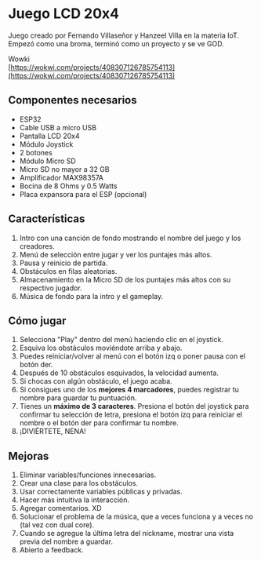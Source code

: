# Juego LCD 20x4

Juego creado por Fernando Villaseñor y Hanzeel Villa en la materia IoT. Empezó como una broma, 
terminó como un proyecto y se ve GOD.

Wowki  
[https://wokwi.com/projects/408307126785754113](https://wokwi.com/projects/408307126785754113)

## Componentes necesarios

* ESP32
* Cable USB a micro USB
* Pantalla LCD 20x4
* Módulo Joystick
* 2 botones
* Módulo Micro SD
* Micro SD no mayor a 32 GB
* Amplificador MAX98357A
* Bocina de 8 Ohms y 0.5 Watts
* Placa expansora para el ESP (opcional)

## Características

1. Intro con una canción de fondo mostrando el nombre del juego y los creadores.
2. Menú de selección entre jugar y ver los puntajes más altos.
3. Pausa y reinicio de partida.
4. Obstáculos en filas aleatorias.
5. Almacenamiento en la Micro SD de los puntajes más altos con su respectivo jugador.
6. Música de fondo para la intro y el gameplay.

## Cómo jugar

1. Selecciona "Play" dentro del menú haciendo clic en el joystick.
2. Esquiva los obstáculos moviéndote arriba y abajo.
3. Puedes reiniciar/volver al menú con el botón izq o poner pausa con el botón der.
4. Después de 10 obstáculos esquivados, la velocidad aumenta.
5. Si chocas con algún obstáculo, el juego acaba.
6. Si consigues uno de los **mejores 4 marcadores**, puedes registrar tu nombre para guardar tu puntuación.
7. Tienes un **máximo de 3 caracteres**. Presiona el botón del joystick para confirmar tu selección de letra, presiona el botón izq para reiniciar el nombre o el botón der para confirmar tu nombre.
8. ¡DIVIÉRTETE, NENA!

## Mejoras

1. Eliminar variables/funciones innecesarias.
2. Crear una clase para los obstáculos.
3. Usar correctamente variables públicas y privadas.
4. Hacer más intuitiva la interacción.
5. Agregar comentarios. XD
6. Solucionar el problema de la música, que a veces funciona y a veces no (tal vez con dual core).
7. Cuando se agregue la última letra del nickname, mostrar una vista previa del nombre a guardar.
8. Abierto a feedback.